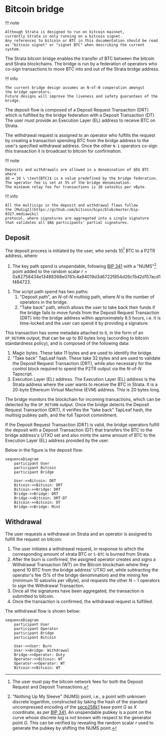 # Bitcoin bridge

!!! note

    Although Strata is designed to run on bitcoin mainnet,
    currently Strata is only running on a bitcoin signet.
    Any references to bitcoin or BTC in this documentation should be read
    as "bitcoin signet" or "signet BTC" when describing the current system.

The Strata bitcoin bridge enables the transfer of BTC between the bitcoin
and Strata blockchains.
The bridge is run by a federation of operators who
co-sign transactions to move BTC into and out of the Strata bridge address.

!!! info

    The current bridge design assumes an N-of-N cooperation amongst
    the bridge operators.
    Future designs will improve the liveness and safety guarantees of the bridge.

The deposit flow is composed of a Deposit Request Transaction (DRT)
which is fulfilled by the bridge federation with a Deposit Transaction (DT).
The user must provide an Execution Layer (EL) address to receive BTC on Strata.

The withdrawal request is assigned to an operator who fulfills the request
by creating a transaction spending BTC from the bridge address to the user's
specified withdrawal address. Once the other `N-1` operators co-sign this transaction
it is broadcast to bitcoin for confirmation.

!!! note

    Deposits and withdrawals are allowed in a denomination of $D$ BTC where
    $D = 10 \ \text{BTC}$ is a value predefined by the bridge federation.
    The operator fee is set at 5% of the bridge denomination. 
    The minimum relay fee for transactions is 10 satoshis per vByte.

!!! info

    All the multisigs in the deposit and withdrawal flows follow
    the [MuSig2](https://github.com/bitcoin/bips/blob/master/bip-0327.mediawiki)
    protocol, where signatures are aggregated into a single signature
    that validates all $N$ participants' partial signatures.

## Deposit

The deposit process is initiated by the user,
who sends 10[^fees] BTC to a P2TR address, where:

[^fees]: The user must pay the bitcoin network fees for both the Deposit Request and Deposit Transactions.

1. The key path spend is unspendable, following
   [BIP 341](https://github.com/bitcoin/bips/blob/master/bip-0341.mediawiki#constructing-and-spending-taproot-outputs)
   with a "NUMS"[^nums] point added to the random scalar
   $r = \text{0x82758434e13488368e0781c4a94019d3d6722f854d26c15d2d157acd1f464723}$.

[^nums]:
    "Nothing Up My Sleeve" (NUMS) point,
    i.e., a point with unknown discrete logarithm,
    constructed by taking the hash of the standard uncompressed encoding of
    the [secp256k1](https://www.secg.org/sec2-v2.pdf) base point $G$ as $X$ coordinate,
    as per [BIP 341](https://github.com/bitcoin/bips/blob/master/bip-0341.mediawiki#constructing-and-spending-taproot-outputs).
    An unspendable pubkey is a point on the curve whose discrete log
    is not known with respect to the generator point $G$.
    This can be verified by revealing the random scalar $r$
    used to generate the pubkey by shifting the NUMS point.

1. The script path spend has two paths:
   1. "Deposit path", an $N$-of-$N$ multisig path,
      where $N$ is the number of operators in the bridge.
   1. "Take back" path,
      which allows the user to take back their funds if the bridge fails to
      move funds from the Deposit Request Transaction (DRT)
      into the bridge address within approximately 8.5 hours,
      i.e. it is time-locked and the user can spend it by providing a signature.

This transaction has some metadata attached to it, in the form of an `OP_RETURN`
output, that can be up to 80 bytes long (according to bitcoin standardness policy),
and is composed of the following data:

1. Magic bytes.
   These take $11$ bytes and are used to identify the bridge.
1. "Take back" TapLeaf hash.
   These take $32$ bytes and are used to validate the
   Deposit Request Transaction (DRT),
   while also necessary for the control block required
   to spend the P2TR output via the $N$-of-$N$ Tapscript.
1. Execution Layer (EL) address.
   The Execution Layer (EL) address is the Strata address where
   the user wants to receive the BTC in Strata.
   It is a 20-byte Ethereum Virtual Machine (EVM) address.
   This is $20$ bytes long.

The bridge monitors the blockchain for incoming transactions,
which can be detected by the `OP_RETURN` output.
Once the bridge detects the Deposit Request Transaction (DRT),
it verifies the "take back" TapLeaf hash, the multisig pubkey path,
and the full Taproot commitment.

If the Deposit Request Transaction (DRT) is valid,
the bridge operators fulfill the deposit with a Deposit Transaction (DT)
that transfers the BTC to the bridge address's UTXO set
and also mints the same amount of BTC to
the Execution Layer (EL) address provided by the user.

Below in the figure is the deposit flow:

```mermaid
sequenceDiagram
    participant User
    participant Bitcoin
    participant Bridge

    User->>Bitcoin: DRT
    Bitcoin->>Bitcoin: DRT
    Bitcoin->>Bridge: DRT
    Bridge->>Bridge: DRT
    Bridge->>Bitcoin: DRT-DT
    Bitcoin->>Bitcoin: DT
    Bridge->>Bridge: Mint
```

## Withdrawal

The user requests a withdrawal on Strata and an operator is assigned to
fulfill the request on bitcoin:

1. The user initiates a withdrawal request, in response to which
   the corresponding amount of strata BTC or `S-BTC` is burned from Strata.
1. After the burn is confirmed, the assigned operator creates
   and signs a Withdrawal Transaction (WT) on the Bitcoin blockchain
   where they spend 10 BTC from the bridge address' UTXO set,
   while subtracting the operator's fee (5% of the bridge denomination)
   and the mining fee (minimum 10 satoshis per vByte),
   and requests the other $N-1$ operators to sign
   the Withdrawal Transaction.
1. Once all the signatures have been aggregated, the transaction is submitted to
   bitcoin.
1. Once the transaction is confirmed,
   the withdrawal request is fulfilled.

The withdrawal flow is shown below:

```mermaid
sequenceDiagram
    participant User
    participant Operator
    participant Bridge
    participant Bitcoin

    User->>User: Burn
    User->>Bridge: Withdrawal
    Bridge->>Operator: Duty
    Operator->>Bitcoin: WT
    Operator->>Operator: WT
    Bitcoin->>Bitcoin: WT
```
